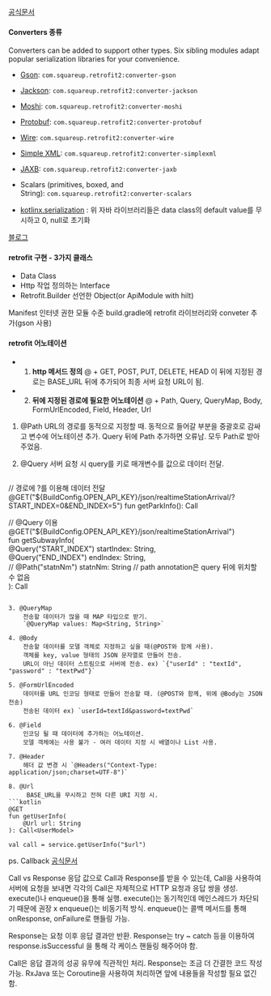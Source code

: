 [공식문서](https://square.github.io/retrofit/)

#### Converters 종류
Converters can be added to support other types. Six sibling modules adapt popular serialization libraries for your convenience.

- [Gson](https://github.com/google/gson): `com.squareup.retrofit2:converter-gson`
- [Jackson](https://github.com/FasterXML/jackson): `com.squareup.retrofit2:converter-jackson`
- [Moshi](https://github.com/square/moshi/): `com.squareup.retrofit2:converter-moshi`
- [Protobuf](https://developers.google.com/protocol-buffers/): `com.squareup.retrofit2:converter-protobuf`
- [Wire](https://github.com/square/wire): `com.squareup.retrofit2:converter-wire`
- [Simple XML](http://simple.sourceforge.net/): `com.squareup.retrofit2:converter-simplexml`
- [JAXB](https://docs.oracle.com/javase/tutorial/jaxb/intro/index.html): `com.squareup.retrofit2:converter-jaxb`
- Scalars (primitives, boxed, and String): `com.squareup.retrofit2:converter-scalars`

- [kotlinx.serialization](https://github.com/Kotlin/kotlinx.serialization) : 위 자바 라이브러리들은 data class의 default value를 무시하고 0, null로 초기화

[블로그](https://velog.io/@jeongminji4490/Android-Retrofit)


#### retrofit 구현 - 3가지 클래스
- Data Class
- Http 작업 정의하는 Interface
- Retrofit.Builder 선언한 Object(or ApiModule with hilt)

Manifest 인터넷 권한
모듈 수준 build.gradle에 retrofit 라이브러리와 conveter 추가(gson 사용)


#### retrofit 어노테이션
- 1. **http 메서드 정의**
	@ + GET, POST, PUT, DELETE, HEAD
	이 뒤에 지정된 경로는 BASE_URL 뒤에 추가되어 최종 서버 요청 URL이 됨.


- 2. **뒤에 지정된 경로에 필요한 어노테이션**
	@ + Path, Query, QueryMap, Body, FormUrlEncoded, Field, Header, Url

1. @Path
	URL의 경로를 동적으로 지정할 때. 
	동적으로 들어갈 부분을 중괄호로 감싸고 변수에 어노테이션 추가.
	Query 뒤에 Path 추가하면 오류남. 모두 Path로 받아주었음.

2. @Query
	서버 요청 시 query를 키로 매개변수를 값으로 데이터 전달.
	```kotlin
// 경로에 ?를 이용해 데이터 전달
@GET("${BuildConfig.OPEN_API_KEY}/json/realtimeStationArrival/?START_INDEX=0&END_INDEX=5")
    fun getParkInfo(): Call<ParkInfoModel>

// @Query 이용
@GET("${BuildConfig.OPEN_API_KEY}/json/realtimeStationArrival")  
fun getSubwayInfo(  
    @Query("START_INDEX") startIndex: String,  
    @Query("END_INDEX") endIndex: String,  
    // @Path("statnNm") statnNm: String // path annotation은 query 뒤에 위치할 수 없음  
): Call<SubwayDTO>
```

3. @QueryMap
	전송할 데이터가 많을 때 MAP 타입으로 받기.
	`@QueryMap values: Map<String, String>`

4. @Body
	전송할 데이터를 모델 객체로 지정하고 싶을 때(@POST와 함께 사용).
	객체를 key, value 형태의 JSON 문자열로 만들어 전송.
	URL이 아닌 데이터 스트림으로 서버에 전송. ex) `{"userId" : "textId", "password" : "textPwd"}`

5. @FormUrlEncoded
	데이터를 URL 인코딩 형태로 만들어 전송할 때. (@POST와 함께, 위에 @Body는 JSON 전송)
	전송된 데이터 ex) `userId=textId&password=textPwd`

6. @Field
	인코딩 될 때 데이터에 추가하는 어노테이션.
	모델 객체에는 사용 불가 - 여러 데이터 지정 시 배열이나 List 사용.

7. @Header
	헤더 값 변경 시 `@Headers("Context-Type: application/json;charset=UTF-8")`

8. @Url
	 BASE_URL을 무시하고 전혀 다른 URI 지정 시.
```kotlin
@GET
fun getUserInfo(
	@Url url: String
): Call<UserModel>

val call = service.getUserInfo("$url")
 ```



ps. Callback [공식문서](https://square.github.io/retrofit/2.x/retrofit/retrofit2/Callback.html)



Call vs Response
응답 값으로 Call과 Response를 받을 수 있는데, 
Call을 사용하여 서버에 요청을 보내면 각각의 Call은 자체적으로 HTTP 요청과 응답 쌍을 생성.
execute()나 enqueue()을 통해 실행.
execute()는 동기적인데 메인스레드가 차단되기 때문에 권장 x
enqueue()는 비동기적 방식.
enqueue()는 콜백 메서드를 통해 onResponse, onFailure로 핸들링 가능.

Response는 요청 이후 응답 결과만 반환.
Response는 try ~ catch 등을 이용하여 response.isSuccessful 을 통해 각 케이스 핸들링 해주어야 함.

Call은 응답 결과의 성공 유무에 직관적인 처리. Response는 조금 더 간결한 코드 작성 가능.
RxJava 또는 Coroutine을 사용하여 처리하면 앞에 내용들을 작성할 필요 없긴 함.


